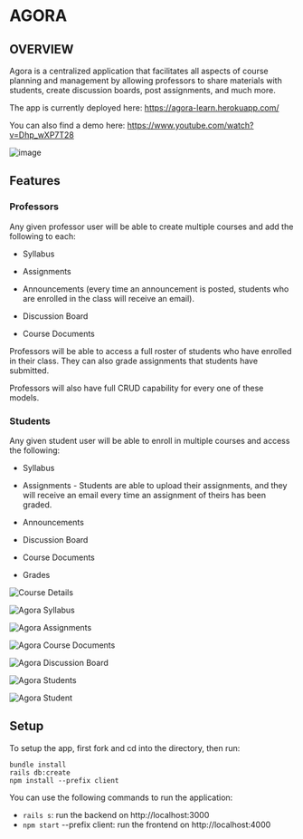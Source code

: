 
# AGORA

## OVERVIEW

Agora is a centralized application that facilitates all aspects of course planning and management by allowing professors to share materials with students, create discussion boards, post assignments, and much more.

The app is currently deployed here: https://agora-learn.herokuapp.com/

You can also find a demo here: https://www.youtube.com/watch?v=Dhp_wXP7T28

![image](https://user-images.githubusercontent.com/79528112/189627957-1da69e46-7d63-470d-a75a-2c6c5a27ee5b.png)

## Features

### Professors

Any given professor user will be able to create multiple courses and add the following to each:

- Syllabus

- Assignments 

- Announcements (every time an announcement is posted, students who are enrolled in the class will receive an email).

- Discussion Board

- Course Documents

Professors will be able to access a full roster of students who have enrolled in their class. They can also grade assignments that students have submitted.

Professors will also have full CRUD capability for every one of these models.

### Students

Any given student user will be able to enroll in multiple courses and access the following:

- Syllabus

- Assignments - Students are able to upload their assignments, and they will receive an email every time an assignment of theirs has been graded.

- Announcements

- Discussion Board

- Course Documents

- Grades

![Course Details](https://user-images.githubusercontent.com/79528112/189628679-a956ef80-989d-40a9-a82e-965b9a5b3331.JPG)

![Agora  Syllabus](https://user-images.githubusercontent.com/79528112/189645311-facc9488-4388-4b9d-aab8-4d490d362370.JPG)

![Agora  Assignments](https://user-images.githubusercontent.com/79528112/189645369-8c1d97bc-7ba3-4d5c-a738-705ec2ef7f39.JPG)

![Agora  Course Documents](https://user-images.githubusercontent.com/79528112/189645422-e434e1e9-3f86-4b20-978a-239fe2b9c9d9.JPG)

![Agora  Discussion Board](https://user-images.githubusercontent.com/79528112/189645460-00321b1e-8da5-4509-b19d-f922e21e62b5.JPG)

![Agora  Students](https://user-images.githubusercontent.com/79528112/189645516-d1330282-8ae5-41b3-9638-4f6d6790296f.JPG)

![Agora  Student](https://user-images.githubusercontent.com/79528112/189645568-9358701c-da67-4d1c-b90a-c6909dec7101.JPG)


## Setup

To setup the app, first fork and cd into the directory, then run:

```
bundle install
rails db:create
npm install --prefix client
```

You can use the following commands to run the application:

- ```rails s```: run the backend on http://localhost:3000
- ```npm start``` --prefix client: run the frontend on http://localhost:4000




